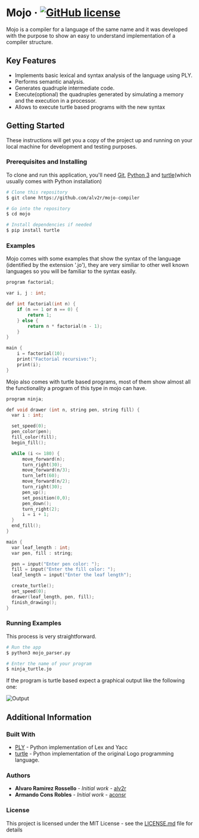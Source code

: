 # Mojo &middot; [![GitHub license](https://img.shields.io/badge/license-MIT-blue.svg)](https://github.com/facebook/react/blob/master/LICENSE)

Mojo is a compiler for a language of the same name and it was developed with the purpose to show an easy to understand implementation of a compiler structure.  

## Key Features

* Implements basic lexical and syntax analysis of the language using PLY.
* Performs semantic analysis.
* Generates quadruple intermediate code.
* Execute(optional) the quadruples generated by simulating a memory and the execution in a processor.
* Allows to execute turtle based programs with the new syntax  

## Getting Started

These instructions will get you a copy of the project up and running on your local machine for development and testing purposes.

### Prerequisites and Installing

To clone and run this application, you'll need [Git](https://git-scm.com), [Python 3](https://www.python.org/) and [turtle](https://docs.python.org/3.3/library/turtle.html?highlight=turtle)(which usually comes with Python installation)

```bash
# Clone this repository
$ git clone https://github.com/alv2r/mojo-compiler

# Go into the repository
$ cd mojo

# Install dependencies if needed
$ pip install turtle

```

### Examples

Mojo comes with some examples that show the syntax of the language (identified by the extension '.jo'), they are very similiar to other well known languages so you will be familiar to the syntax easily.

```c
program factorial;

var i, j : int;

def int factorial(int n) {
	if (n == 1 or n == 0) {
		return 1;
	} else {
		return n * factorial(n - 1);
	}
}

main {
	i = factorial(10);
	print("Factorial recursivo:");
	print(i);
}
```

Mojo also comes with turtle based programs, most of them show almost all the functionality a program of this type in mojo can have.

```c
program ninja;

def void drawer (int n, string pen, string fill) {
  var i : int;

  set_speed(0);
  pen_color(pen);
  fill_color(fill);
  begin_fill();

  while (i <= 180) {
      move_forward(n);
      turn_right(30);
      move_forward(n/3);
      turn_left(60);
      move_forward(n/2);
      turn_right(30);
      pen_up();
      set_position(0,0);
      pen_down();
      turn_right(2);
      i = i + 1;
  }
  end_fill();
}

main {
  var leaf_length : int;
  var pen, fill : string;

  pen = input("Enter pen color: ");
  fill = input("Enter the fill color: ");
  leaf_length = input("Enter the leaf length");

  create_turtle();
  set_speed(0);
  drawer(leaf_length, pen, fill);
  finish_drawing();
}
```

### Running Examples

This process is very straightforward.

```bash
# Run the app
$ python3 mojo_parser.py

# Enter the name of your program
$ ninja_turtle.jo
```
If the program is turtle based expect a graphical output like the following one:

![Output](https://github.com/alv2r/mojo-compiler/blob/master/no_project_related/ninja.gif)

## Additional Information

### Built With

* [PLY](http://www.dabeaz.com/ply/ply.html) - Python implementation of Lex and Yacc
* [turtle](https://docs.python.org/3.3/library/turtle.html?highlight=turtle) - Python implementation of the original Logo programming language.

### Authors

* **Alvaro Ramirez Rossello** - *Initial work* - [alv2r](https://github.com/alv2r)
* **Armando Cons Robles** - *Initial work* - [aconsr](https://github.com/aconsr)

### License

This project is licensed under the MIT License - see the [LICENSE.md](LICENSE.md) file for details
